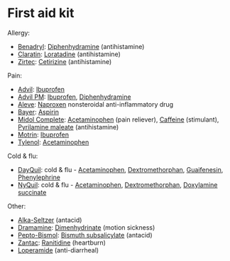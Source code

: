 # First aid kit

Allergy:
* [Benadryl](https://en.wikipedia.org/wiki/Benadryl): [Diphenhydramine](https://en.wikipedia.org/wiki/Diphenhydramine) (antihistamine)
* [Claratin](https://en.wikipedia.org/wiki/Claratin): [Loratadine](https://en.wikipedia.org/wiki/Loratadine) (antihistamine)
* [Zirtec](https://en.wikipedia.org/wiki/Zirtec): [Cetirizine](https://en.wikipedia.org/wiki/Cetirizine) (antihistamine)

Pain:
* [Advil](https://en.wikipedia.org/wiki/Advil): [Ibuprofen](https://en.wikipedia.org/wiki/Ibuprofen)
* [Advil PM](https://en.wikipedia.org/wiki/Advil): [Ibuprofen](https://en.wikipedia.org/wiki/Ibuprofen), [Diphenhydramine](https://en.wikipedia.org/wiki/Diphenhydramine)
* [Aleve](https://en.wikipedia.org/wiki/Aleve): [Naproxen](https://en.wikipedia.org/wiki/Naproxen) nonsteroidal anti-inflammatory drug
* [Bayer](https://en.wikipedia.org/wiki/Bayer): [Aspirin](https://en.wikipedia.org/wiki/Aspirin)
* [Midol Complete](https://en.wikipedia.org/wiki/Midol): [Acetaminophen](https://en.wikipedia.org/wiki/Acetaminophen) (pain reliever), [Caffeine](https://en.wikipedia.org/wiki/Caffeine) (stimulant), [Pyrilamine maleate](https://en.wikipedia.org/wiki/Pyrilamine_maleate) (antihistamine)
* [Motrin](https://en.wikipedia.org/wiki/Motrin): [Ibuprofen](https://en.wikipedia.org/wiki/Ibuprofen)
* [Tylenol](https://en.wikipedia.org/wiki/Tylenol_(brand)): [Acetaminophen](https://en.wikipedia.org/wiki/Acetaminophen)

Cold & flu:
* [DayQuil](https://en.wikipedia.org/wiki/DayQuil): cold & flu - [Acetaminophen](https://en.wikipedia.org/wiki/Acetaminophen), [Dextromethorphan](https://en.wikipedia.org/wiki/Dextromethorphan), [Guaifenesin](https://en.wikipedia.org/wiki/Guaifenesin), [Phenylephrine](https://en.wikipedia.org/wiki/Phenylephrine)
* [NyQuil](https://en.wikipedia.org/wiki/NyQuil): cold & flu - [Acetaminophen](https://en.wikipedia.org/wiki/Acetaminophen), [Dextromethorphan](https://en.wikipedia.org/wiki/Dextromethorphan), [Doxylamine succinate](https://en.wikipedia.org/wiki/Doxylamine_succinate)

Other:
* [Alka-Seltzer](https://en.wikipedia.org/wiki/Alka-Seltzer) (antacid)
* [Dramamine](https://en.wikipedia.org/wiki/Dramamine): [Dimenhydrinate](https://en.wikipedia.org/wiki/Dimenhydrinate) (motion sickness)
* [Pepto-Bismol](https://en.wikipedia.org/wiki/Pepto-Bismol): [Bismuth subsalicylate](https://en.wikipedia.org/wiki/Bismuth_subsalicylate) (antacid)
* [Zantac](https://en.wikipedia.org/wiki/Zantac): [Ranitidine](https://en.wikipedia.org/wiki/Ranitidine) (heartburn)
* [Loperamide](https://en.wikipedia.org/wiki/Loperamide) (anti-diarrheal)
